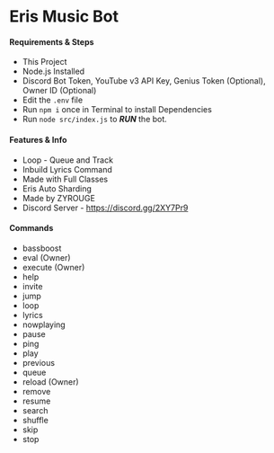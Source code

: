 # Eris Music Bot

#### Requirements & Steps
* This Project
* Node.js Installed
* Discord Bot Token, YouTube v3 API Key, Genius Token (Optional), Owner ID (Optional)
* Edit the `.env` file
* Run `npm i` once in Terminal to install Dependencies
* Run `node src/index.js` to ***RUN*** the bot.

#### Features & Info
* Loop - Queue and Track
* Inbuild Lyrics Command
* Made with Full Classes
* Eris Auto Sharding
* Made by ZYROUGE
* Discord Server - https://discord.gg/2XY7Pr9

#### Commands
* bassboost
* eval (Owner)
* execute (Owner)
* help
* invite
* jump
* loop
* lyrics
* nowplaying
* pause
* ping
* play
* previous
* queue
* reload (Owner)
* remove
* resume
* search
* shuffle
* skip
* stop
